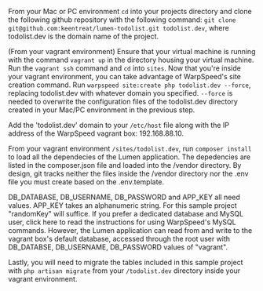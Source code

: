 From your Mac or PC environment `cd` into your projects directory and clone the following github repository with the following command:
`git clone git@github.com:keentreat/lumen-todolist.git todolist.dev`, where todolist.dev is the domain name of the project.

(From your vagrant environment)
Ensure that your virtual machine is running with the command `vagrant up` in the directory housing your virtual machine. Run the `vagrant ssh` command and `cd` into `sites`. Now that you're inside your vagrant environment, you can take advantage of WarpSpeed's site creation command. Run `warpspeed site:create php todolist.dev --force`, replacing todolist.dev with whatever domain you specified. `--force` is needed to overwrite the configuration files of the todolist.dev directory created in your Mac/PC environment in the previous step.

Add the 'todolist.dev' domain to your `/etc/host` file along with the IP address of the WarpSpeed vagrant box: 192.168.88.10.

From your vagrant environment `/sites/todolist.dev`, run `composer install` to load all the dependecies of the Lumen application. The depedencies are listed in the composer.json file and loaded into the /vendor directory. By design, git tracks neither the files inside the /vendor directory nor the .env file you must create based on the .env.template.

DB_DATABASE, DB_USERNAME, DB_PASSWORD and APP_KEY all need values. APP_KEY takes an alphanumeric string. For this sample project "randomKey" will suffice. If you prefer a dedicated database and MySQL user, click here to read the instructions for using WarpSpeed's MySQL commands. However, the Lumen application can read from and write to the vagrant box's default database, accessed through the root user with DB_DATABSE,  DB_USERNAME, DB_PASSWORD values of "vagrant".

Lastly, you will need to migrate the tables included in this sample project with `php artisan migrate` from your `/todolist.dev` directory inside your vagrant environment.
